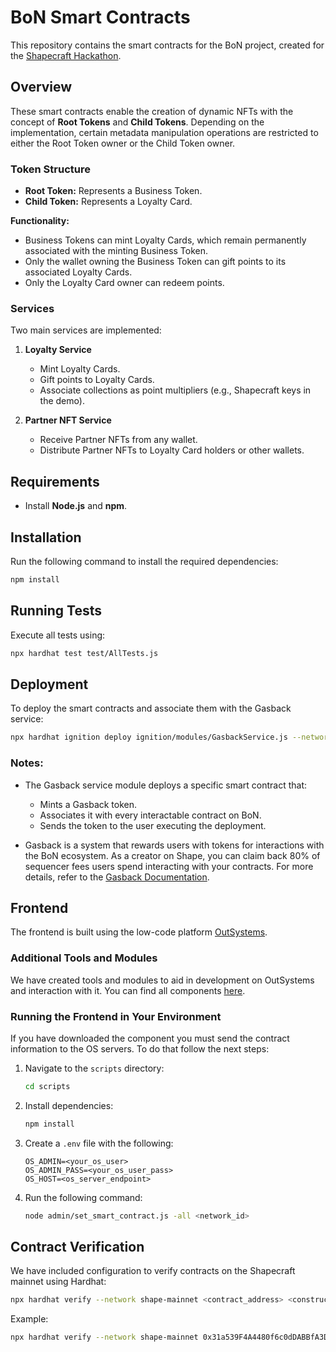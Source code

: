# BoN Smart Contracts

This repository contains the smart contracts for the BoN project, created for the [Shapecraft Hackathon](https://university.alchemy.com/hackathons/shapecraft).

## Overview

These smart contracts enable the creation of dynamic NFTs with the concept of **Root Tokens** and **Child Tokens**. Depending on the implementation, certain metadata manipulation operations are restricted to either the Root Token owner or the Child Token owner.

### Token Structure

- **Root Token:** Represents a Business Token.
- **Child Token:** Represents a Loyalty Card.

**Functionality:**

- Business Tokens can mint Loyalty Cards, which remain permanently associated with the minting Business Token.
- Only the wallet owning the Business Token can gift points to its associated Loyalty Cards.
- Only the Loyalty Card owner can redeem points.

### Services

Two main services are implemented:

1. **Loyalty Service**

   - Mint Loyalty Cards.
   - Gift points to Loyalty Cards.
   - Associate collections as point multipliers (e.g., Shapecraft keys in the demo).

2. **Partner NFT Service**
   - Receive Partner NFTs from any wallet.
   - Distribute Partner NFTs to Loyalty Card holders or other wallets.

## Requirements

- Install **Node.js** and **npm**.

## Installation

Run the following command to install the required dependencies:

```bash
npm install
```

## Running Tests

Execute all tests using:

```bash
npx hardhat test test/AllTests.js
```

## Deployment

To deploy the smart contracts and associate them with the Gasback service:

```bash
npx hardhat ignition deploy ignition/modules/GasbackService.js --network <network_id>
```

### Notes:

- The Gasback service module deploys a specific smart contract that:

  - Mints a Gasback token.
  - Associates it with every interactable contract on BoN.
  - Sends the token to the user executing the deployment.

- Gasback is a system that rewards users with tokens for interactions with the BoN ecosystem. As a creator on Shape, you can claim back 80% of sequencer fees users spend interacting with your contracts. For more details, refer to the [Gasback Documentation](https://docs.shape.network/documentation/building-on-shape/gasback).

## Frontend

The frontend is built using the low-code platform [OutSystems](https://www.outsystems.com/forge/component-overview/20550/businessonchain-o11).

### Additional Tools and Modules

We have created tools and modules to aid in development on OutSystems and interaction with it. You can find all components [here](https://www.outsystems.com/forge/).

### Running the Frontend in Your Environment

If you have downloaded the component you must send the contract information to the OS servers. To do that follow the next steps:

1. Navigate to the `scripts` directory:

   ```bash
   cd scripts
   ```

2. Install dependencies:

   ```bash
   npm install
   ```

3. Create a `.env` file with the following:

   ```env
   OS_ADMIN=<your_os_user>
   OS_ADMIN_PASS=<your_os_user_pass>
   OS_HOST=<os_server_endpoint>
   ```

4. Run the following command:
   ```bash
   node admin/set_smart_contract.js -all <network_id>
   ```

## Contract Verification

We have included configuration to verify contracts on the Shapecraft mainnet using Hardhat:

```bash
npx hardhat verify --network shape-mainnet <contract_address> <constructor_params>
```

Example:

```bash
npx hardhat verify --network shape-mainnet 0x31a539F4A4480f6c0dDABBfA3D58e7FB9608d462 0x5d84B43d662CB1787716D4804A6164Efc135FfB6
```
